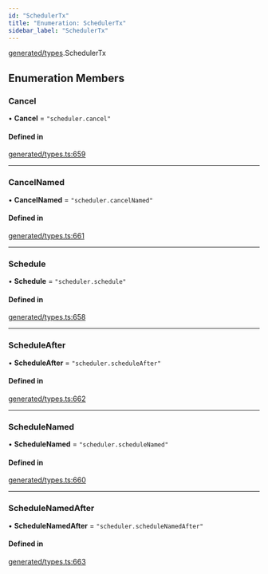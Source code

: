 ```yaml
---
id: "SchedulerTx"
title: "Enumeration: SchedulerTx"
sidebar_label: "SchedulerTx"
---
```


[generated/types](../../../../modules/Generated/Types/Types.md).SchedulerTx

## Enumeration Members

### Cancel

• **Cancel** = ``"scheduler.cancel"``

#### Defined in

[generated/types.ts:659](https://github.com/PolymeshAssociation/polymesh-sdk/blob/8a9e72221/src/generated/types.ts#L659)

___

### CancelNamed

• **CancelNamed** = ``"scheduler.cancelNamed"``

#### Defined in

[generated/types.ts:661](https://github.com/PolymeshAssociation/polymesh-sdk/blob/8a9e72221/src/generated/types.ts#L661)

___

### Schedule

• **Schedule** = ``"scheduler.schedule"``

#### Defined in

[generated/types.ts:658](https://github.com/PolymeshAssociation/polymesh-sdk/blob/8a9e72221/src/generated/types.ts#L658)

___

### ScheduleAfter

• **ScheduleAfter** = ``"scheduler.scheduleAfter"``

#### Defined in

[generated/types.ts:662](https://github.com/PolymeshAssociation/polymesh-sdk/blob/8a9e72221/src/generated/types.ts#L662)

___

### ScheduleNamed

• **ScheduleNamed** = ``"scheduler.scheduleNamed"``

#### Defined in

[generated/types.ts:660](https://github.com/PolymeshAssociation/polymesh-sdk/blob/8a9e72221/src/generated/types.ts#L660)

___

### ScheduleNamedAfter

• **ScheduleNamedAfter** = ``"scheduler.scheduleNamedAfter"``

#### Defined in

[generated/types.ts:663](https://github.com/PolymeshAssociation/polymesh-sdk/blob/8a9e72221/src/generated/types.ts#L663)
